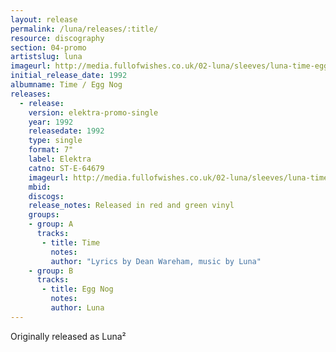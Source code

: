 ```yaml
---
layout: release
permalink: /luna/releases/:title/
resource: discography
section: 04-promo
artistslug: luna
imageurl: http://media.fullofwishes.co.uk/02-luna/sleeves/luna-time-egg-nog-800.jpg
initial_release_date: 1992
albumname: Time / Egg Nog
releases:
  - release: 
    version: elektra-promo-single
    year: 1992
    releasedate: 1992
    type: single
    format: 7"
    label: Elektra
    catno: ST-E-64679
    imageurl: http://media.fullofwishes.co.uk/02-luna/sleeves/luna-time-egg-nog-800.jpg
    mbid: 
    discogs: 
    release_notes: Released in red and green vinyl
    groups:
    - group: A
      tracks:
       - title: Time
         notes: 
         author: "Lyrics by Dean Wareham, music by Luna"
    - group: B
      tracks:
       - title: Egg Nog
         notes: 
         author: Luna
---
```

Originally released as Luna&sup2;
